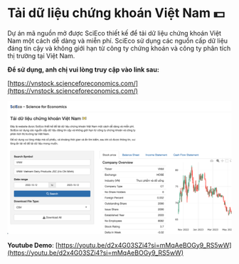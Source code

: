 # Tải dữ liệu chứng khoán Việt Nam 💵

Dự án mã nguồn mở được SciEco thiết kế để tải dữ liệu chứng khoán Việt Nam một cách dễ dàng và miễn phí. SciEco sử dụng các nguồn cấp dữ liệu đáng tin cậy và không giới hạn từ công ty chứng khoán và công ty phân tích thị trường tại Việt Nam.

**Để sử dụng, anh chị vui lòng truy cập vào link sau:**

[https://vnstock.scienceforeconomics.com/](https://vnstock.scienceforeconomics.com/)

![](app/static/preview.png)

**Youtube Demo**: [https://youtu.be/d2x4G03SZi4?si=mMqAeBOGy9_RS5wW](https://youtu.be/d2x4G03SZi4?si=mMqAeBOGy9_RS5wW)